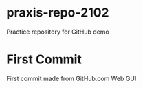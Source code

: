 # praxis-repo-2102
Practice repository for GitHub demo

# First Commit
First commit made from GitHub.com Web GUI
